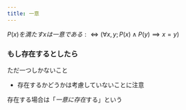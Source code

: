 ```yaml
---
title: 一意
---
```


$P(x)を満たすxは一意である:\iff \left(\forall x,y;P(x)\land P(y)\implies x=y\right)$

### もし存在するとしたら

ただ一つしかないこと

* 存在するかどうかは考慮していないことに注意

存在する場合は「*一意に存在*する」という
